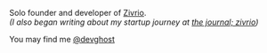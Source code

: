 Solo founder and developer of [Zivrio](https://zivrio.com/).  
_(I also began writing about my startup journey at [the journal; zivrio](https://thejournal.zivrio.com/))_

You may find me [@devghost](https://twitter.com/devghost)
